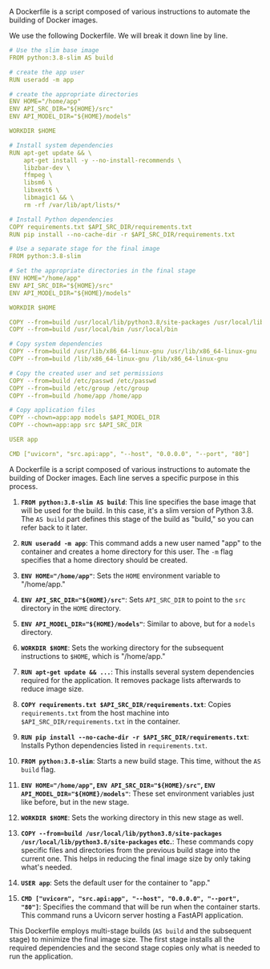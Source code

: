 A Dockerfile is a script composed of various instructions to automate the building of Docker images.

We use the following Dockerfile. We will break it down line by line. 

```yaml
# Use the slim base image
FROM python:3.8-slim AS build

# create the app user
RUN useradd -m app

# create the appropriate directories
ENV HOME="/home/app"
ENV API_SRC_DIR="${HOME}/src"
ENV API_MODEL_DIR="${HOME}/models"

WORKDIR $HOME

# Install system dependencies
RUN apt-get update && \
    apt-get install -y --no-install-recommends \
    libzbar-dev \
    ffmpeg \
    libsm6 \
    libxext6 \
    libmagic1 && \
    rm -rf /var/lib/apt/lists/*

# Install Python dependencies
COPY requirements.txt $API_SRC_DIR/requirements.txt
RUN pip install --no-cache-dir -r $API_SRC_DIR/requirements.txt

# Use a separate stage for the final image
FROM python:3.8-slim

# Set the appropriate directories in the final stage
ENV HOME="/home/app"
ENV API_SRC_DIR="${HOME}/src"
ENV API_MODEL_DIR="${HOME}/models"

WORKDIR $HOME

COPY --from=build /usr/local/lib/python3.8/site-packages /usr/local/lib/python3.8/site-packages
COPY --from=build /usr/local/bin /usr/local/bin

# Copy system dependencies
COPY --from=build /usr/lib/x86_64-linux-gnu /usr/lib/x86_64-linux-gnu
COPY --from=build /lib/x86_64-linux-gnu /lib/x86_64-linux-gnu

# Copy the created user and set permissions
COPY --from=build /etc/passwd /etc/passwd
COPY --from=build /etc/group /etc/group
COPY --from=build /home/app /home/app

# Copy application files
COPY --chown=app:app models $API_MODEL_DIR
COPY --chown=app:app src $API_SRC_DIR

USER app

CMD ["uvicorn", "src.api:app", "--host", "0.0.0.0", "--port", "80"]

```

A Dockerfile is a script composed of various instructions to automate the building of Docker images. Each line serves a specific purpose in this process.

1. **`FROM python:3.8-slim AS build`**: This line specifies the base image that will be used for the build. In this case, it's a slim version of Python 3.8. The `AS build` part defines this stage of the build as "build," so you can refer back to it later.

2. **`RUN useradd -m app`**: This command adds a new user named "app" to the container and creates a home directory for this user. The `-m` flag specifies that a home directory should be created.

3. **`ENV HOME="/home/app"`**: Sets the `HOME` environment variable to "/home/app."

4. **`ENV API_SRC_DIR="${HOME}/src"`**: Sets `API_SRC_DIR` to point to the `src` directory in the `HOME` directory.

5. **`ENV API_MODEL_DIR="${HOME}/models"`**: Similar to above, but for a `models` directory.

6. **`WORKDIR $HOME`**: Sets the working directory for the subsequent instructions to `$HOME`, which is "/home/app."

7. **`RUN apt-get update && ...`**: This installs several system dependencies required for the application. It removes package lists afterwards to reduce image size.

8. **`COPY requirements.txt $API_SRC_DIR/requirements.txt`**: Copies `requirements.txt` from the host machine into `$API_SRC_DIR/requirements.txt` in the container.

9. **`RUN pip install --no-cache-dir -r $API_SRC_DIR/requirements.txt`**: Installs Python dependencies listed in `requirements.txt`.

10. **`FROM python:3.8-slim`**: Starts a new build stage. This time, without the `AS build` flag.

11. **`ENV HOME="/home/app"`, `ENV API_SRC_DIR="${HOME}/src"`, `ENV API_MODEL_DIR="${HOME}/models"`**: These set environment variables just like before, but in the new stage.

12. **`WORKDIR $HOME`**: Sets the working directory in this new stage as well.

13. **`COPY --from=build /usr/local/lib/python3.8/site-packages /usr/local/lib/python3.8/site-packages` etc.**: These commands copy specific files and directories from the previous build stage into the current one. This helps in reducing the final image size by only taking what's needed.

14. **`USER app`**: Sets the default user for the container to "app."

15. **`CMD ["uvicorn", "src.api:app", "--host", "0.0.0.0", "--port", "80"]`**: Specifies the command that will be run when the container starts. This command runs a Uvicorn server hosting a FastAPI application.

This Dockerfile employs multi-stage builds (`AS build` and the subsequent stage) to minimize the final image size. The first stage installs all the required dependencies and the second stage copies only what is needed to run the application.
